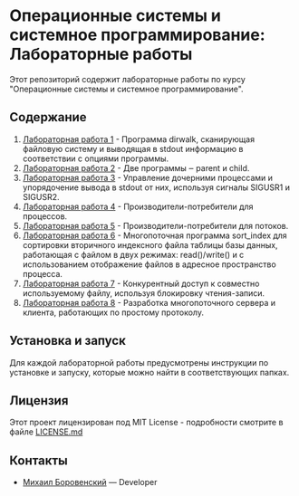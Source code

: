 # Операционные системы и системное программирование: Лабораторные работы

Этот репозиторий содержит лабораторные работы по курсу "Операционные системы и системное программирование".

## Содержание

1. [Лабораторная работа 1](./Lab1) - Программа dirwalk, сканирующая файловую систему и выводящая в stdout информацию в соответствии с опциями программы.
2. [Лабораторная работа 2](./Lab2) - Две программы ‒ parent и child.
3. [Лабораторная работа 3](./Lab3) - Управление дочерними процессами и упорядочение вывода в stdout от них, используя сигналы SIGUSR1 и SIGUSR2.
4. [Лабораторная работа 4](./Lab4) - Производители-потребители для процессов.
5. [Лабораторная работа 5](./Lab5) - Производители-потребители для потоков.
6. [Лабораторная работа 6](./Lab6) - Многопоточная программа sort_index для сортировки вторичного индексного файла таблицы базы данных, работающая с файлом в двух режимах: read()/write() и с использованием отображение файлов в адресное пространство процесса.
7. [Лабораторная работа 7](./Lab7) - Конкурентный доступ к совместно используемому файлу, используя блокировку чтения-записи.
8. [Лабораторная работа 8](./Lab8) - Разработка многопоточного сервера и клиента, работающих по простому протоколу.

## Установка и запуск

Для каждой лабораторной работы предусмотрены инструкции по установке и запуску, которые можно найти в соответствующих папках.

## Лицензия

Этот проект лицензирован под MIT License - подробности смотрите в файле [LICENSE.md](LICENSE.md)

## Контакты

- [Михаил Боровенский](https://t.me/mishail_b) — Developer